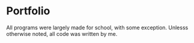 # Portfolio
All programs were largely made for school, with some exception. Unlesss otherwise noted, all code was written by me.
